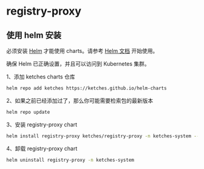 # registry-proxy

## 使用 helm 安装

必须安装 [Helm](https://helm.sh) 才能使用 charts。请参考 [Helm 文档](https://helm.sh/docs) 开始使用。

确保 Helm 已正确设置，并且可以访问到 Kubernetes 集群。

1、添加 ketches charts 仓库

```bash
helm repo add ketches https://ketches.github.io/helm-charts
```

2、如果之前已经添加过了，那么你可能需要检索包的最新版本

```bash
helm repo update
```

3、安装 registry-proxy chart

```bash
helm install registry-proxy ketches/registry-proxy -n ketches-system --create-namespace
```

4、卸载 registry-proxy chart

```bash
helm uninstall registry-proxy -n ketches-system
```

